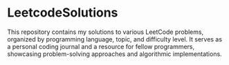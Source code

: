 # LeetcodeSolutions
This repository contains my solutions to various LeetCode problems, organized by programming language, topic, and difficulty level. It serves as a personal coding journal and a resource for fellow programmers, showcasing problem-solving approaches and algorithmic implementations.
